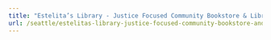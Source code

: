 ```yaml
---
title: "Estelita’s Library - Justice Focused Community Bookstore & Library"
url: /seattle/estelitas-library-justice-focused-community-bookstore-and-library/
---
```

